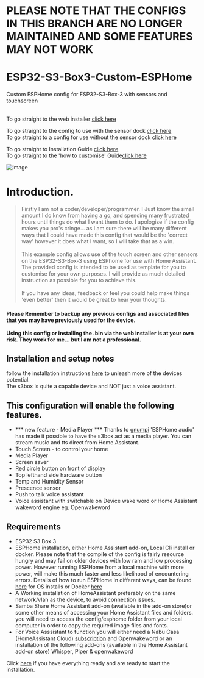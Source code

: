 
# PLEASE NOTE THAT THE CONFIGS IN THIS BRANCH ARE NO LONGER MAINTAINED AND SOME FEATURES MAY NOT WORK 

# ESP32-S3-Box3-Custom-ESPHome
 Custom ESPHome config for ESP32-S3-Box-3 with sensors and touchscreen<br><br>
 
 To go straight to the web installer [click here](<https://support.bbdl.co.uk>)<br>
 
 To go straight to the config to use with the sensor dock [click here](<https://github.com/BigBobbas/ESP32-S3-Box3-Custom-ESPHome/blob/main/s3b.yaml>)<br>
 To go straight to a config for use without the sensor dock [click here](<https://github.com/BigBobbas/ESP32-S3-Box3-Custom-ESPHome/blob/main/s3b_no_sensors.yaml>)<br>
 
To go straight to Installation Guide [click here](<https://github.com/BigBobbas/ESP32-S3-Box3-Custom-ESPHome/blob/main/instructions/installation%20guide.md>)<br>
To go straight to the 'how to customise' Guide[click here](<https://github.com/BigBobbas/ESP32-S3-Box3-Custom-ESPHome/blob/main/instructions/make%20it%20your%20own.md>)<BR>

![image](https://github.com/BigBobbas/ESP32-S3-Box3-Custom-ESPHome/assets/150487209/f70ec539-1d08-4ba2-84ad-684866000986)

 
 # Introduction.<br>
 >Firstly I am not a coder/developer/programmer. I Just know the small amount I do know from having a go, and spending many frustrated hours until things do what I want them to do. I apologise if the config makes you pro's cringe... as I am sure there will be many different ways that I could have made this config that would be the 'correct way' however it does what I want, so I will take that as a win.<br><br> 
This example config allows use of the touch screen and other sensors on the ESP32-S3-Box-3 using ESPhome for use with Home Assistant. The provided config is intended to be used as template for you to customise for your own purposes. I will provide as much detailed instruction as possible for you to achieve this.<br><br>
If you have any ideas, feedback or feel you could help make things 'even better' then it would be great to hear your thoughts.
#### Please Remember to backup any previous configs and associated files that you may have previously used for the device. <br><br>Using this config or installing the .bin via the web installer is at your own risk. They work for me... but I am not a professional.
 
## Installation and setup notes
follow the installation instructions [here](<https://github.com/BigBobbas/ESP32-S3-Box3-Custom-ESPHome/blob/main/instructions/installation%20guide.md>) 
to unleash more of the devices potential.<br>
The s3box is quite a capable device and NOT just a voice assistant.

## This configuration will enable the following features.
* *** new feature - Media Player ***
Thanks to [gnumpi](<https://github.com/gnumpi/esphome_audio>) 'ESPHome audio' has made it possible to have the s3box act as a media player. You can stream music and tts direct from Home Assistant.
* Touch Screen - to control your home
* Media Player
* Screen saver
* Red circle button on front of display
* Top lefthand side hardware button
* Temp and Humidity Sensor
* Prescence sensor
* Push to talk voice assistant
* Voice assistant with switchable on Device wake word or Home Assistant wakeword engine eg. Openwakeword

 ## Requirements
 * ESP32 S3 Box 3
 * ESPHome installation, either Home Assistant add-on, Local Cli install or docker.
   Please note that the compile of the config is fairly resource hungry and may fail on older devices with low ram and low processing power. However running ESPHome from a local machine with more power, will make this much faster and less likelihood of encountering errors.
   Details of how to run ESPHome in different ways, can be found [here](<https://esphome.io/guides/installing_esphome.html>) for OS installs or Docker [here](<https://esphome.io/guides/getting_started_command_line.html>) 
 * A Working installation of HomeAssistant preferably on the same network/vlan as the device, to avoid connection issues.
 * Samba Share Home Assistant add-on (available in the add-on store)or some other means of accessing your Home Assistant files and folders. you will need to access the config/esphome folder from your local computer in order to copy the required image files and fonts. 
 * For Voice Asssistant to function you will either need a Nabu Casa (HomeAssistant Cloud) [subscription](<https://www.nabucasa.com/>) and Openwakeword or an installation of the following add-ons (available in the Home Assistant add-on store) 
Whisper, Piper & openwakeword



Click [here](<https://github.com/BigBobbas/ESP32-S3-Box3-Custom-ESPHome/blob/main/instructions/installation%20guide.md>) if you have everything ready and are ready to start the installation.
